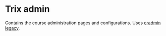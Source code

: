 Trix admin
====

Contains the course administration pages and configurations. Uses [cradmin legacy](https://github.com/appressoas/cradmin_legacy).
